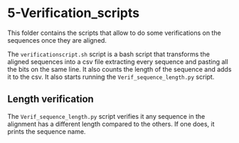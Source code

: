 # 5-Verification_scripts

This folder contains the scripts that allow to do some verifications on the sequences once they are aligned.

The `verificationscript.sh` script is a bash script that transforms the aligned sequences into a csv file extracting every sequence and pasting all the bits on the same line. It also counts the length of the sequence and adds it to the csv. It also starts running the `Verif_sequence_length.py` script.

## Length verification

The `Verif_sequence_length.py` script verifies it any sequence in the alignment has a different length compared to the others. If one does, it prints the sequence name.